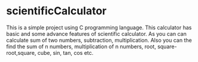 # scientificCalculator
This is a simple project using C programming language. This calculator has basic and some advance features of scientific calculator. As you can can calculate sum of two numbers, subtraction, multiplication. Also you can the find the sum of n numbers, multiplication of n numbers, root, square-root,square, cube, sin, tan, cos etc.
